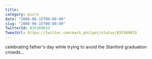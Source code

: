 ```yaml
---
title: 
category: micro
date: "2008-06-15T00:00:00"
slug: "2008-06-15T00:00:00"
TwitterId: 835369633
TweetUrl: https://twitter.com/mark_philpot/status/835369633
---
```


celebrating father's day while trying to avoid the Stanford graduation crowds...
